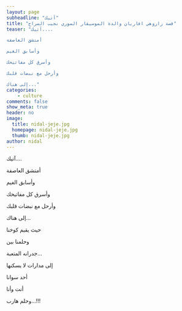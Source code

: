 ```yaml
---
layout: page
subheadline: "آتيك"
title: "قصة زاروهي افاريان والدة الموسيقار السوري نجيب السراج"
teaser: "آتيك....

أمتشق العاصفة

وأسابق الغيم

وأسرق كل مفاتيحك

وأرحل مع نبضات قلبك

إلى هناك..."
categories:
    - culture
comments: false
show_meta: true
header: no
image:
  title: nidal-jeje.jpg
  homepage: nidal-jeje.jpg
  thumb: nidal-jeje.jpg
author: nidal
---
```



آتيك....

أمتشق العاصفة

وأسابق الغيم

وأسرق كل مفاتيحك

وأرحل مع نبضات قلبك

إلى هناك...

حيث يقيم كوخنا

وحلمنا بين

جدرانه المتعبة...

إلى مدارات لا يسكنها

أحد سوانا

أنت وأنا

وحلم هارب...!!!
